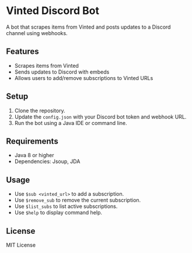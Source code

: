# Vinted Discord Bot
A bot that scrapes items from Vinted and posts updates to a Discord channel using webhooks.

## Features
- Scrapes items from Vinted
- Sends updates to Discord with embeds
- Allows users to add/remove subscriptions to Vinted URLs

## Setup
1. Clone the repository.
2. Update the `config.json` with your Discord bot token and webhook URL.
3. Run the bot using a Java IDE or command line.

## Requirements
- Java 8 or higher
- Dependencies: Jsoup, JDA

## Usage
- Use `$sub <vinted_url>` to add a subscription.
- Use `$remove_sub` to remove the current subscription.
- Use `$list_subs` to list active subscriptions.
- Use `$help` to display command help.

## License
MIT License
